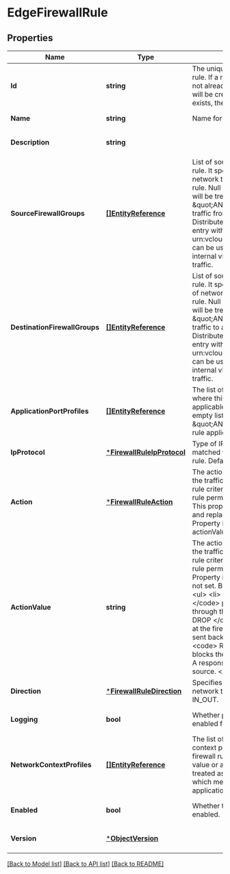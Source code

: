 # EdgeFirewallRule

## Properties
Name | Type | Description | Notes
------------ | ------------- | ------------- | -------------
**Id** | **string** | The unique id of this firewall rule. If a rule with the ruleId is not already present, a new rule will be created. If it already exists, the rule will be updated.  | [optional] [default to null]
**Name** | **string** | Name for the rule. | [default to null]
**Description** | **string** |  | [optional] [default to null]
**SourceFirewallGroups** | [**[]EntityReference**](EntityReference.md) | List of source groups for firewall rule. It specifies the sources of network traffic for the firewall rule. Null value or an empty list will be treated as \&quot;ANY\&quot; which means traffic from any source. For Distributed Firewall rules, an entry with an id of urn:vcloud:firewallGroup:internal can be used to specify all internal vDC Group network traffic.  | [optional] [default to null]
**DestinationFirewallGroups** | [**[]EntityReference**](EntityReference.md) | List of source groups for firewall rule. It specifies the destinations of network traffic for the firewall rule. Null value or an empty list will be treated as \&quot;ANY\&quot; which means traffic to any destination. For Distributed Firewall rules, an entry with an id of urn:vcloud:firewallGroup:internal can be used to specify all internal vDC Group network traffic.  | [optional] [default to null]
**ApplicationPortProfiles** | [**[]EntityReference**](EntityReference.md) | The list of application ports where this firewall rule is applicable. Null value or an empty list will be treated as \&quot;ANY\&quot; which means rule applies to all ports.  | [optional] [default to null]
**IpProtocol** | [***FirewallRuleIpProtocol**](FirewallRuleIpProtocol.md) | Type of IP packet that should be matched while enforcing the rule. Default value is IPV4_IPV6.  | [optional] [default to null]
**Action** | [***FirewallRuleAction**](FirewallRuleAction.md) | The action to be applied to all the traffic that meets the firewall rule criteria. It determines if the rule permits or blocks traffic. This property is now deprecated and replaced with actionValue. Property is required if actionValue is not set.  | [optional] [default to null]
**ActionValue** | **string** | The action to be applied to all the traffic that meets the firewall rule criteria. It determines if the rule permits or blocks traffic. Property is required if action is not set. Below are valid values. &lt;ul&gt;   &lt;li&gt; &lt;code&gt; ALLOW &lt;/code&gt; permits traffic to go through the firewall.   &lt;li&gt; &lt;code&gt; DROP &lt;/code&gt; blocks the traffic at the firewall. No response is sent back to the source.   &lt;li&gt; &lt;code&gt; REJECT &lt;/code&gt; blocks the traffic at the firewall. A response is sent back to the source. &lt;/ul&gt;  | [optional] [default to null]
**Direction** | [***FirewallRuleDirection**](FirewallRuleDirection.md) | Specifies the direction of the network traffic. Default value is IN_OUT.  | [optional] [default to null]
**Logging** | **bool** | Whether packet logging is enabled for firewall rule. | [optional] [default to null]
**NetworkContextProfiles** | [**[]EntityReference**](EntityReference.md) | The list of layer 7 network context profiles where this firewall rule is applicable. Null value or an empty list will be treated as \&quot;ANY\&quot; which means rule applies to all applications and domains.  | [optional] [default to null]
**Enabled** | **bool** | Whether the firewall rule is enabled. | [optional] [default to null]
**Version** | [***ObjectVersion**](ObjectVersion.md) |  | [optional] [default to null]

[[Back to Model list]](../README.md#documentation-for-models) [[Back to API list]](../README.md#documentation-for-api-endpoints) [[Back to README]](../README.md)


